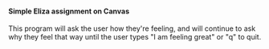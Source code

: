 #### Simple Eliza assignment on Canvas 
This program will ask the user how they're feeling, and will continue to ask why they feel that way until the user types "I am feeling great" or "q" to quit.
